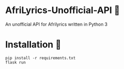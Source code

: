 # AfriLyrics-Unofficial-API 🧤
An unofficial API for Afrilyrics written in Python 3


# Installation 💽
```
pip install -r requirements.txt
flask run
```